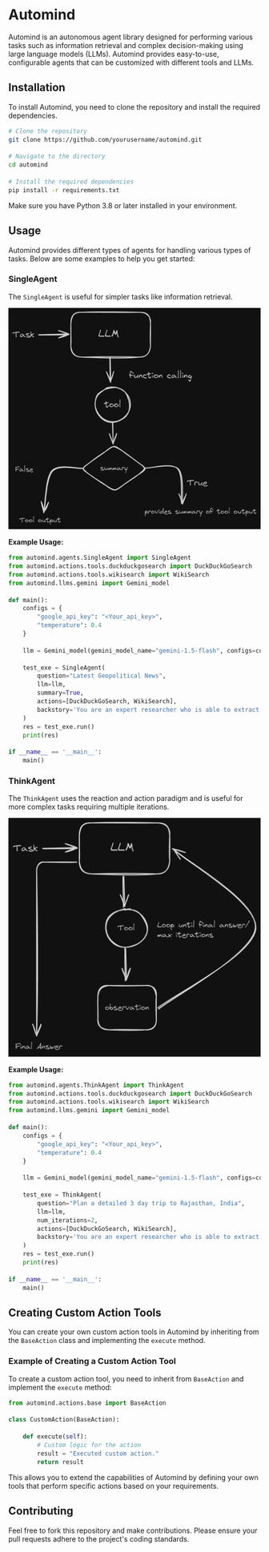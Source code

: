 # Automind

Automind is an autonomous agent library designed for performing various tasks such as information retrieval and complex decision-making using large language models (LLMs). Automind provides easy-to-use, configurable agents that can be customized with different tools and LLMs.

## Installation

To install Automind, you need to clone the repository and install the required dependencies.

```bash
# Clone the repository
git clone https://github.com/yourusername/automind.git

# Navigate to the directory
cd automind

# Install the required dependencies
pip install -r requirements.txt
```

Make sure you have Python 3.8 or later installed in your environment.

## Usage

Automind provides different types of agents for handling various types of tasks. Below are some examples to help you get started:

### SingleAgent

The `SingleAgent` is useful for simpler tasks like information retrieval.

![SingleAgent](https://github.com/BhavyaBhola/Automind/blob/main/img/single%20agent.png)

**Example Usage:**

```python
from automind.agents.SingleAgent import SingleAgent
from automind.actions.tools.duckduckgosearch import DuckDuckGoSearch
from automind.actions.tools.wikisearch import WikiSearch
from automind.llms.gemini import Gemini_model

def main():
    configs = {
        "google_api_key": "<Your_api_key>",
        "temperature": 0.4
    }

    llm = Gemini_model(gemini_model_name="gemini-1.5-flash", configs=configs)

    test_exe = SingleAgent(
        question="Latest Geopolitical News",
        llm=llm,
        summary=True,
        actions=[DuckDuckGoSearch, WikiSearch],
        backstory='You are an expert researcher who is able to extract the relevant information'
    )
    res = test_exe.run()
    print(res)

if __name__ == '__main__':
    main()
```

### ThinkAgent

The `ThinkAgent` uses the reaction and action paradigm and is useful for more complex tasks requiring multiple iterations.

![ThinkAgent](https://github.com/BhavyaBhola/Automind/blob/main/img/think%20agent.png)

**Example Usage:**

```python
from automind.agents.ThinkAgent import ThinkAgent
from automind.actions.tools.duckduckgosearch import DuckDuckGoSearch
from automind.actions.tools.wikisearch import WikiSearch
from automind.llms.gemini import Gemini_model

def main():
    configs = {
        "google_api_key": "<Your_api_key>",
        "temperature": 0.4
    }

    llm = Gemini_model(gemini_model_name="gemini-1.5-flash", configs=configs)

    test_exe = ThinkAgent(
        question="Plan a detailed 3 day trip to Rajasthan, India",
        llm=llm,
        num_iterations=2,
        actions=[DuckDuckGoSearch, WikiSearch],
        backstory='You are an expert researcher who is able to extract the relevant information'
    )
    res = test_exe.run()
    print(res)

if __name__ == '__main__':
    main()
```

## Creating Custom Action Tools

You can create your own custom action tools in Automind by inheriting from the `BaseAction` class and implementing the `execute` method.

### Example of Creating a Custom Action Tool

To create a custom action tool, you need to inherit from `BaseAction` and implement the `execute` method:

```python
from automind.actions.base import BaseAction

class CustomAction(BaseAction):

    def execute(self):
        # Custom logic for the action
        result = "Executed custom action."
        return result
```

This allows you to extend the capabilities of Automind by defining your own tools that perform specific actions based on your requirements.

## Contributing

Feel free to fork this repository and make contributions. Please ensure your pull requests adhere to the project's coding standards.